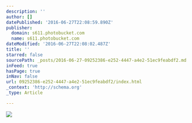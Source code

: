 ```yaml
---
description: ''
author: []
datePublished: '2016-06-27T22:08:59.890Z'
publisher:
  domain: s611.photobucket.com
  name: s611.photobucket.com
dateModified: '2016-06-27T22:08:02.487Z'
title: ''
starred: false
sourcePath: _posts/2016-06-27-09252386-e252-4447-a4e2-51ec9feabdf2.md
inFeed: true
hasPage: true
inNav: false
url: 09252386-e252-4447-a4e2-51ec9feabdf2/index.html
_context: 'http://schema.org'
_type: Article

---
```

![](http://i611.photobucket.com/albums/tt191/Leda_Grace_Rasmussen/2016-05-28%2018.25.22_zps51armyei.jpg?1467065251246&1467065254243&1467065260944&1467065270891)